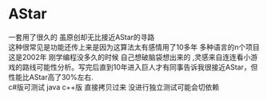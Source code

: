 # AStar
一套用了很久的 虽原创却无比接近AStar的寻路<br>
这种很常见是功能还传上来是因为这算法太有感情用了10多年 多种语言的n个项目<br>
这是2002年 刚学编程没多久的时候 自己想破脑袋想出来的 ,灵感来自连连看小游戏的路线可能性分析。写完后直到10年进入巨人才有同事告诉我很接近AStar，但性能比AStar高了30%左右.<br>
c#版可测试 java c++版  直接拷贝过来 没进行独立测试可能会切依赖

